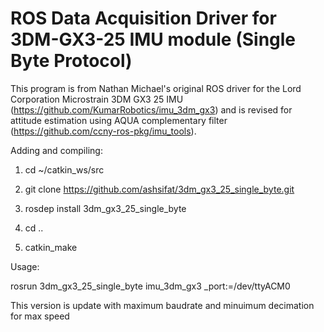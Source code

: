 # ROS Data Acquisition Driver for 3DM-GX3-25 IMU module (Single Byte Protocol)

This program is from Nathan Michael's original ROS driver for the Lord Corporation Microstrain 3DM GX3 25 IMU (https://github.com/KumarRobotics/imu_3dm_gx3) and is revised for attitude estimation using AQUA complementary filter (https://github.com/ccny-ros-pkg/imu_tools).

Adding and compiling:

1. cd ~/catkin_ws/src

2. git clone https://github.com/ashsifat/3dm_gx3_25_single_byte.git

3. rosdep install 3dm_gx3_25_single_byte

4. cd ..

5. catkin_make 


Usage:

rosrun 3dm_gx3_25_single_byte imu_3dm_gx3 _port:=/dev/ttyACM0


This version is update with maximum baudrate and minuimum decimation for max speed


